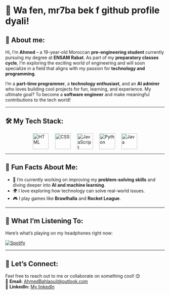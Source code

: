 # 👋 Wa fen, mr7ba bek f github profile dyali!

## 🚀 About me:
Hi, I’m **Ahmed** – a 19-year-old Moroccan **pre-engineering student** currently pursuing my degree at **ENSAM Rabat**. As part of my **preparatory classes cycle**, I’m exploring the exciting world of engineering and will soon specialize in a field that aligns with my passion for **technology and programming**.

I’m a **part-time programmer**, a **technology enthusiast**, and an **AI admirer** who loves building cool projects for fun, learning, and experience. My ultimate goal? To become a **software engineer** and make meaningful contributions to the tech world!

---

## 🛠️ My Tech Stack:
<div style="display: flex; justify-content: center; align-items: center; gap: 20px;">
  <img src="https://cdn.jsdelivr.net/gh/devicons/devicon/icons/html5/html5-original.svg" alt="HTML" width="50" />
  <img src="https://cdn.jsdelivr.net/gh/devicons/devicon/icons/css3/css3-original.svg" alt="CSS" width="50" />
  <img src="https://cdn.jsdelivr.net/gh/devicons/devicon/icons/javascript/javascript-original.svg" alt="JavaScript" width="50" />
  <img src="https://cdn.jsdelivr.net/gh/devicons/devicon/icons/python/python-original.svg" alt="Python" width="50" />
  <img src="https://cdn.jsdelivr.net/gh/devicons/devicon/icons/java/java-original.svg" alt="Java" width="50" />
</div>


---

## 🌟 Fun Facts About Me:
- 🔭 I’m currently working on improving my **problem-solving skills** and diving deeper into **AI and machine learning**.
- 🌍 I love exploring how technology can solve real-world issues.
- 🎮 I play games like **Brawlhalla** and **Rocket League**.

---

## 🎵 What I’m Listening To:
Here’s what’s playing on my headphones right now:

[![Spotify](https://novatorem.vercel.app/api/spotify)](https://open.spotify.com/user/31nfnjvsvemjrkmbq6vqjrfhv4zm)

---

## 💬 Let’s Connect:
Feel free to reach out to me or collaborate on something cool! 😊  
📧 **Email:** [AhmedBahlaouil@outlook.com](mailto:AhmedBahlaouil@outlook.com)  
💼 **LinkedIn:** [My linkedIn](https://linkedin.com/in/ahmed-bahlaoui)  

